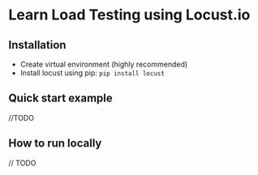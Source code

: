 # Learn Load Testing using Locust.io

## Installation

- Create virtual environment (highly recommended)
- Install locust using pip: `pip install locust`

## Quick start example
//TODO

## How to run locally
// TODO
